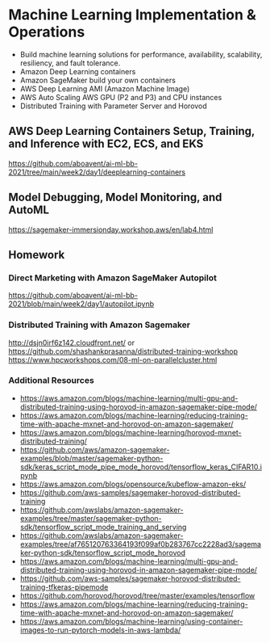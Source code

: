 # Machine Learning Implementation & Operations
- Build machine learning solutions for performance, availability, scalability, resiliency, and fault tolerance.
- Amazon Deep Learning containers
- Amazon SageMaker build your own containers
- AWS Deep Learning AMI (Amazon Machine Image)
- AWS Auto Scaling AWS GPU (P2 and P3) and CPU instances
- Distributed Training with Parameter Server and Horovod

## AWS Deep Learning Containers Setup, Training, and Inference with EC2, ECS, and EKS
https://github.com/aboavent/ai-ml-bb-2021/tree/main/week2/day1/deeplearning-containers

## Model Debugging, Model Monitoring, and AutoML
https://sagemaker-immersionday.workshop.aws/en/lab4.html

## Homework

### Direct Marketing with Amazon SageMaker Autopilot
https://github.com/aboavent/ai-ml-bb-2021/blob/main/week2/day1/autopilot.ipynb

### Distributed Training with Amazon Sagemaker
http://dsjn0irf6z142.cloudfront.net/ or https://github.com/shashankprasanna/distributed-training-workshop
https://www.hpcworkshops.com/08-ml-on-parallelcluster.html


### Additional Resources
- https://aws.amazon.com/blogs/machine-learning/multi-gpu-and-distributed-training-using-horovod-in-amazon-sagemaker-pipe-mode/
- https://aws.amazon.com/blogs/machine-learning/reducing-training-time-with-apache-mxnet-and-horovod-on-amazon-sagemaker/
- https://aws.amazon.com/blogs/machine-learning/horovod-mxnet-distributed-training/
- https://github.com/aws/amazon-sagemaker-examples/blob/master/sagemaker-python-sdk/keras_script_mode_pipe_mode_horovod/tensorflow_keras_CIFAR10.ipynb
- https://aws.amazon.com/blogs/opensource/kubeflow-amazon-eks/
- https://github.com/aws-samples/sagemaker-horovod-distributed-training
- https://github.com/awslabs/amazon-sagemaker-examples/tree/master/sagemaker-python-sdk/tensorflow_script_mode_training_and_serving
- https://github.com/awslabs/amazon-sagemaker-examples/tree/af765120763364193f099af0b283767cc2228ad3/sagemaker-python-sdk/tensorflow_script_mode_horovod
- https://aws.amazon.com/blogs/machine-learning/multi-gpu-and-distributed-training-using-horovod-in-amazon-sagemaker-pipe-mode/
- https://github.com/aws-samples/sagemaker-horovod-distributed-training-tfkeras-pipemode
- https://github.com/horovod/horovod/tree/master/examples/tensorflow
- https://aws.amazon.com/blogs/machine-learning/reducing-training-time-with-apache-mxnet-and-horovod-on-amazon-sagemaker/
- https://aws.amazon.com/blogs/machine-learning/using-container-images-to-run-pytorch-models-in-aws-lambda/
